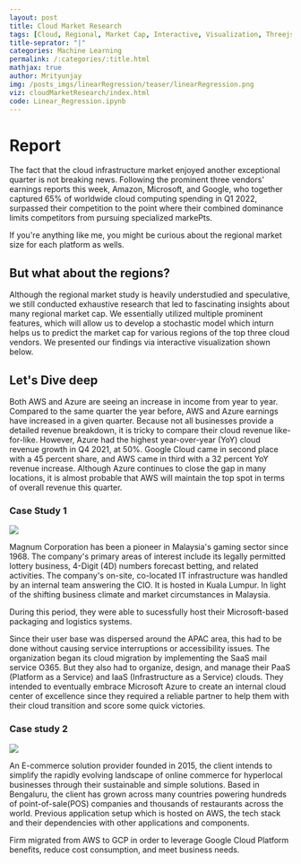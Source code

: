```yaml
---
layout: post
title: Cloud Market Research
tags: [Cloud, Regional, Market Cap, Interactive, Visualization, Threejs]
title-seprator: "|"
categories: Machine Learning
permalink: /:categories/:title.html
mathjax: true
author: Mrityunjay
img: /posts_imgs/linearRegression/teaser/linearRegression.png
viz: cloudMarketResearch/index.html
code: Linear_Regression.ipynb
---
```


# Report

The fact that the cloud infrastructure market enjoyed another exceptional quarter is not breaking news. Following the prominent three vendors' earnings reports this week, Amazon, Microsoft, and Google, who together captured 65% of worldwide cloud computing spending in Q1 2022, surpassed their competition to the point where their combined dominance limits competitors from pursuing specialized markePts.

If you're anything like me, you might be curious about the regional market size for each platform as wells.


## But what about the regions?

Although the regional market study is heavily understudied and speculative, we still conducted exhaustive research that led to fascinating insights about many regional market cap. 
We essentially utilized multiple prominent features, which will allow us to develop a stochastic model which inturn helps us to predict the market cap for various regions of the top three cloud vendors. We presented our findings via interactive visualization shown below. 


## Let's Dive deep


Both AWS and Azure are seeing an increase in income from year to year. Compared to the same quarter the year before, AWS and Azure earnings have increased in a given quarter. Because not all businesses provide a detailed revenue breakdown, it is tricky to compare their cloud revenue like-for-like. However, Azure had the highest year-over-year (YoY) cloud revenue growth in Q4 2021, at 50%. Google Cloud came in second place with a 45 percent share, and AWS came in third with a 32 percent YoY revenue increase. Although Azure continues to close the gap in many locations, it is almost probable that AWS will maintain the top spot in terms of overall revenue this quarter. 

### Case Study 1

<img  src="{{baseurl}}/assets/img/posts_imgs/cloudMarketResearch/Malaysia_data.png"></img>

Magnum Corporation has been a pioneer in Malaysia's gaming sector since 1968. The company's primary areas of interest include its legally permitted lottery business, 4-Digit (4D) numbers forecast betting, and related activities. The company's on-site, co-located IT infrastructure was handled by an internal team answering the CIO. It is hosted in Kuala Lumpur. In light of the shifting business climate and market circumstances in Malaysia.

During this period, they were able to sucessfully host their Microsoft-based packaging and logistics systems.

Since their user base was dispersed around the APAC area, this had to be done without causing service interruptions or accessibility issues.
The organization began its cloud migration by implementing the SaaS mail service O365. But they also had to organize, design, and manage their PaaS (Platform as a Service) and IaaS (Infrastructure as a Service) clouds. They intended to eventually embrace Microsoft Azure to create an internal cloud center of excellence since they required a reliable partner to help them with their cloud transition and score some quick victories.

### Case study 2


<img  src="{{baseurl}}/assets/img/posts_imgs/cloudMarketResearch/India_data.png"></img>

An E-commerce solution provider founded in 2015, the client intends to simplify the rapidly evolving landscape of online commerce for hyperlocal businesses through their sustainable and simple solutions. Based in Bengaluru, the client has grown across many countries powering hundreds of point-of-sale(POS) companies and thousands of restaurants across the world. Previous application setup which is hosted on AWS, the tech stack and their dependencies with other applications and components.

Firm migrated from AWS to GCP in order to leverage Google Cloud Platform benefits, reduce cost consumption, and meet business needs. 
 
